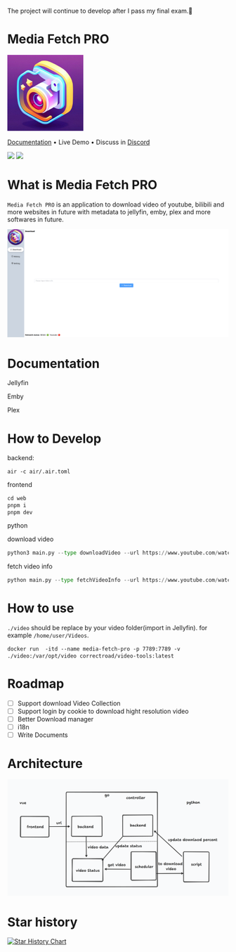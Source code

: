 The project will continue to develop after I pass my final exam.👀

# Media Fetch PRO
<img src="https://github.com/CorrectRoadH/Media-Fetch-Pro/blob/main/images/logo.jpg?raw=true" height="173"/></a>

[Documentation](https://github.com/CorrectRoadH/Media-Fetch-Pro/blob/main/documents/document.md) • Live Demo • Discuss in [Discord](https://discord.gg/2WDm9uXZ)

![](https://img.shields.io/github/stars/Media-Fetch-Pro/Media-Fetch-Pro?style=for-the-badge)
![](https://img.shields.io/bitbucket/issues/Media-Fetch-Pro/Media-Fetch-Pro?style=for-the-badge)

# What is Media Fetch PRO
`Media Fetch PRO` is an application to download video of youtube, bilibili and more websites in future  with metadata to jellyfin, emby, plex and more softwares in future.

![](./images/screen.png)

# Documentation

Jellyfin

Emby

Plex

# How to Develop
backend:
```
air -c air/.air.toml
```

frontend
```
cd web
pnpm i
pnpm dev
```

python

download video
```python
python3 main.py --type downloadVideo --url https://www.youtube.com/watch?v=lyNVPxHiVyE --storage ./video --website youtube
```

fetch video info
```python
python main.py --type fetchVideoInfo --url https://www.youtube.com/watch?v=lyNVPxHiVyE --storage ./video --website youtube
```


# How to use
`./video` should be replace by your video folder(import in Jellyfin). for example `/home/user/Videos`.
```
docker run  -itd --name media-fetch-pro -p 7789:7789 -v ./video:/var/opt/video correctroad/video-tools:latest
```

# Roadmap
 - [ ] Support download Video Collection
 - [ ] Support login by cookie to download hight resolution video
 - [ ] Better Download manager
 - [ ] i18n
 - [ ] Write Documents
# Architecture
![](./images/arch.png)


# Star history
[![Star History Chart](https://api.star-history.com/svg?repos=Media-Fetch-Pro/Media-Fetch-Pro&type=Date)](https://star-history.com/#Media-Fetch-Pro/Media-Fetch-Pro&Date)
